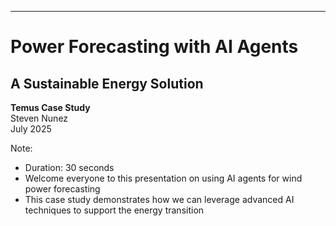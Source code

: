 ---

# Power Forecasting with AI Agents
## A Sustainable Energy Solution

**Temus Case Study**  
Steven Nunez  
July 2025

Note: 
- Duration: 30 seconds
- Welcome everyone to this presentation on using AI agents for wind power forecasting
- This case study demonstrates how we can leverage advanced AI techniques to support the energy transition
